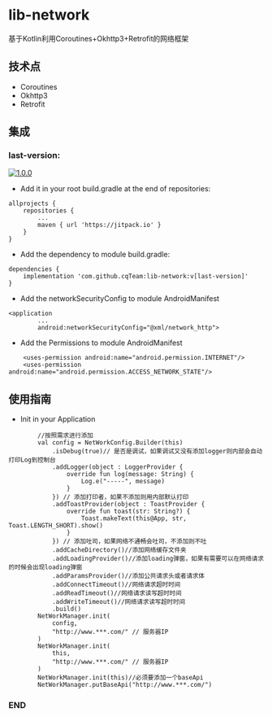# lib-network
基于Kotlin利用Coroutines+Okhttp3+Retrofit的网络框架
## 技术点
* Coroutines
* Okhttp3
* Retrofit
## 集成
### last-version:
[![1.0.0](https://jitpack.io/v/cqTeam/lib-network.svg)](https://jitpack.io/#cqTeam/lib-network)
* Add it in your root build.gradle at the end of repositories:
```
allprojects {
    repositories {
    	...
        maven { url 'https://jitpack.io' }
    }
}
```
* Add the dependency to module build.gradle:
```
dependencies {
    implementation 'com.github.cqTeam:lib-network:v[last-version]'
}
```
* Add the networkSecurityConfig to module AndroidManifest
```
<application
        ...
        android:networkSecurityConfig="@xml/network_http">
```
* Add the Permissions to module AndroidManifest

```
    <uses-permission android:name="android.permission.INTERNET"/>
    <uses-permission android:name="android.permission.ACCESS_NETWORK_STATE"/>
```
## 使用指南
* Init in your Application 

```
        //按照需求进行添加
        val config = NetWorkConfig.Builder(this)
            .isDebug(true)// 是否是调试，如果调试又没有添加logger则内部会自动打印Log到控制台
            .addLogger(object : LoggerProvider {
                override fun log(message: String) {
                    Log.e("-----", message)
                }
            }) // 添加打印者，如果不添加则用内部默认打印
            .addToastProvider(object : ToastProvider {
                override fun toast(str: String?) {
                    Toast.makeText(this@App, str, Toast.LENGTH_SHORT).show()
                }
            }) // 添加吐司，如果网络不通畅会吐司，不添加则不吐
            .addCacheDirectory()//添加网络缓存文件夹
            .addLoadingProvider()//添加loading弹窗，如果有需要可以在网络请求的时候会出现loading弹窗
            .addParamsProvider()//添加公共请求头或者请求体
            .addConnectTimeout()//网络请求超时时间
            .addReadTimeout()//网络请求读写超时时间
            .addWriteTimeout()//网络请求读写超时时间
            .build()
        NetWorkManager.init(
            config,
            "http://www.***.com/" // 服务器IP
        )
        NetWorkManager.init(
            this,
            "http://www.***.com/" // 服务器IP
        )
        NetWorkManager.init(this)//必须要添加一个baseApi
        NetWorkManager.putBaseApi("http://www.***.com/")
```


### END



